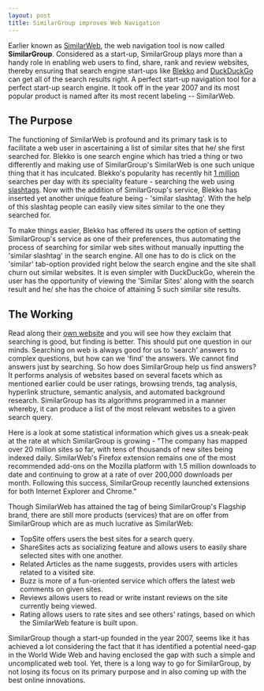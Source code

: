 ```yaml
---
layout: post
title: SimilarGroup improves Web Navigation
---
```


Earlier known as <a href="http://techcrunch.com/2010/05/31/similarweb-changes-name-to-similargroup-raises-more-funding/">SimilarWeb</a>, the web navigation tool is now called <strong>SimilarGroup</strong>. Considered as a start-up, SimilarGroup plays more than a handy role in enabling web users to find, share, rank and review websites, thereby ensuring that search engine start-ups like <a href="http://blekko.com/">Blekko</a> and <a href="http://duckduckgo.com/">DuckDuckGo</a> can get all of the search results right. A perfect start-up navigation tool for a perfect start-up search engine. It took off in the year 2007 and its most popular product is named after its most recent labeling -- SimilarWeb.

## The Purpose

The functioning of SimilarWeb is profound and its primary task is to facilitate a web user in ascertaining a list of similar sites that he/ she first searched for. Blekko is one search engine which has tried a thing or two differently and making use of SimilarGroup's SimilarWeb is one such unique thing that it has inculcated. Blekko's popularity has recently hit <a href="http://crenk.com/blekko-already-receiving-one-million-searches-per-day-after-just-being-live-for-eight-days/">1 million</a> searches per day with its speciality feature - searching the web using <a href="/2010/search-engine-human-touch-and-slashtags-better-search-results/">slashtags</a>. Now with the addition of SimilarGroup's service, Blekko has inserted yet another unique feature being - 'similar slashtag'. With the help of this slashtag people can easily view sites similar to the one they searched for. 

To make things easier, Blekko has offered its users the option of setting SimilarGroup's service as one of their preferences, thus automating the process of searching for similar web sites without manually inputting the 'similar slashtag' in the search engine. All one has to do is click on the 'similar' tab-option provided right below the search engine and the site shall churn out similar websites. It is even simpler with DuckDuckGo, wherein the user has the opportunity of viewing the 'Similar Sites' along with the search result and he/ she has the choice of attaining 5 such similar site results.

## The Working

Read along their <a href="http://www.similargroup.com/">own website</a> and you will see how they exclaim that searching is good, but finding is better. This should put one question in our minds. Searching on web is always good for us to 'search' answers to complex questions, but how can we 'find' the answers. We cannot find answers just by searching. So how does SimilarGroup help us find answers? It performs analysis of websites based on several facets which as mentioned earlier could be user ratings, browsing trends, tag analysis, hyperlink structure, semantic analysis, and automated background research. SimilarGroup has its algorithms programmed in a manner whereby, it can produce a list of the most relevant websites to a given search query.

Here is a look at some statistical information which gives us a sneak-peak at the rate at which SimilarGroup is growing - "The company has mapped over 20 million sites so far, with tens of thousands of new sites being indexed daily. SimilarWeb's Firefox extension remains one of the most recommended add-ons on the Mozilla platform with 1.5 million downloads to date and continuing to grow at a rate of over 200,000 downloads per month. Following this success, SimilarGroup recently launched extensions for both Internet Explorer and Chrome."

Though SimilarWeb has attained the tag of being SimilarGroup's Flagship brand, there are still more products (services) that are on offer from SimilarGroup which are as much lucrative as SimilarWeb:

* TopSite offers users the best sites for a search query.
* ShareSites acts as socializing feature and allows users to easily share selected sites with one another.
* Related Articles as the name suggests, provides users with articles related to a visited site.
* Buzz is more of a fun-oriented service which offers the latest web comments on given sites.
* Reviews allows users to read or write instant reviews on the site currently being viewed.
* Rating allows users to rate sites and see others' ratings, based on which the SimilarWeb feature is built upon.

SimilarGroup though a start-up founded in the year 2007, seems like it has achieved a lot considering the fact that it has identified a potential need-gap in the World Wide Web and having enclosed the gap with such a simple and uncomplicated web tool. Yet, there is a long way to go for SimilarGroup, by not losing its focus on its primary purpose and in also coming up with the best online innovations. 
